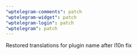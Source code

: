 ```yaml
---
"wptelegram-comments": patch
"wptelegram-widget": patch
"wptelegram-login": patch
"wptelegram": patch
---
```


Restored translations for plugin name after l10n fix
